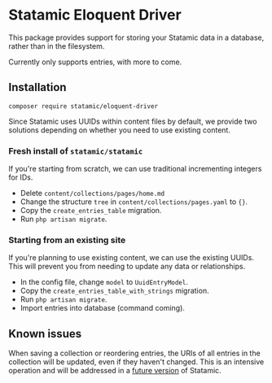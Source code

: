 # Statamic Eloquent Driver

This package provides support for storing your Statamic data in a database, rather than in the filesystem.

Currently only supports entries, with more to come.

## Installation

```
composer require statamic/eloquent-driver
```


Since Statamic uses UUIDs within content files by default, we provide two solutions depending on whether you need to use existing content.


### Fresh install of `statamic/statamic`

If you're starting from scratch, we can use traditional incrementing integers for IDs.

- Delete `content/collections/pages/home.md`
- Change the structure `tree` in `content/collections/pages.yaml` to `{}`.
- Copy the `create_entries_table` migration.
- Run `php artisan migrate`.

### Starting from an existing site

If you're planning to use existing content, we can use the existing UUIDs. This will prevent you from needing to update any data or relationships.

- In the config file, change `model` to `UuidEntryModel`.
- Copy the `create_entries_table_with_strings` migration.
- Run `php artisan migrate`.
- Import entries into database (command coming).


## Known issues

When saving a collection or reordering entries, the URIs of all entries in the collection will be updated, even if they haven't changed. This is an intensive operation and will be addressed in a [future version](https://github.com/statamic/cms/pull/2768) of Statamic.
